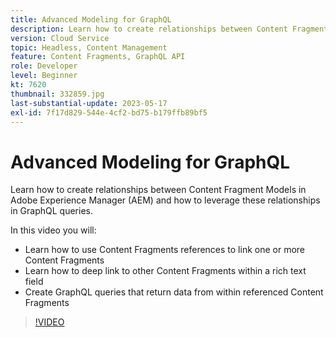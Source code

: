 ```yaml
---
title: Advanced Modeling for GraphQL
description: Learn how to create relationships between Content Fragment Models in Adobe Experience Manager (AEM) and how to leverage these relationships in GraphQL queries.
version: Cloud Service
topic: Headless, Content Management
feature: Content Fragments, GraphQL API
role: Developer
level: Beginner
kt: 7620
thumbnail: 332859.jpg
last-substantial-update: 2023-05-17
exl-id: 7f17d829-544e-4cf2-bd75-b179ffb89bf5
---
```

# Advanced Modeling for GraphQL

Learn how to create relationships between Content Fragment Models in Adobe Experience Manager (AEM) and how to leverage these relationships in GraphQL queries.

In this video you will:

+ Learn how to use Content Fragments references to link one or more Content Fragments
+ Learn how to deep link to other Content Fragments within a rich text field
+ Create GraphQL queries that return data from within referenced Content Fragments

>[!VIDEO](https://video.tv.adobe.com/v/332859?quality=12&learn=on)
